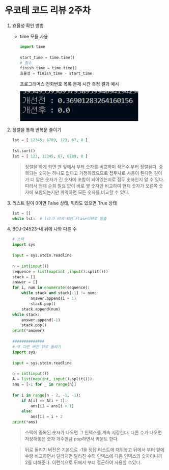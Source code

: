 # 우코테 코드 리뷰 2주차



1. 효율성 확인 방법

   - time 모듈 사용

     ```python
     import time
     
     start_time = time.time()
     # 함수
     finish_time = time.time()
     효율성 = finish_time - start_time
     ```

     프로그래머스 전화번호 목록 문제 시간 측정 결과 예시

     

     ![image-20220807183340946](2022-08-06-efficiency.assets/image-20220807183340946.png)

     

2. 정렬을 통해 반복문 줄이기

   ```python
   lst = [ 12345, 6789, 123, 67, 8 ]
   
   lst.sort()
   lst = [ 123, 12345, 67, 6789, 8 ]
   ```

   > 정렬을 하게 되면 맨 앞에서 부터 숫자를 비교하며 작은수 부터 정렬된다. 중복되는 숫자는 하나도 없다고 가정하였으므로 접두사로 사용이 된다면 길이가 더 짧은 숫자가 긴 숫자에 포함이 되어있는지로 접두 숫자인지 알 수 있다.  따라서 전체 순회 필요 없이 바로 옆 숫자만 비교하여 현재 숫자가 오른쪽 숫자에 포함되는지만 파악하면 모든 숫자를 비교할 수 있다.

3. 리스트 길이 0이면 False 상태, 뭐라도 있으면 True 상태

   ```python
   lst = []
   while lst:  # lst가 비게 되면 Flase이므로 탈출
   ```

4. BOJ-24523-내 뒤에 나와 다른 수

   ```python
   # 스택
   import sys
   
   input = sys.stdin.readline
   
   n = int(input())
   sequence = list(map(int ,input().split()))
   stack = []
   answer = []
   for i, num in enumerate(sequence):
       while stack and stack[-1] != num:
           answer.append(i + 1)
           stack.pop()
       stack.append(num)
   while stack:
       answer.append(-1)
       stack.pop()
   print(*answer)
   
   ##############
   # 또 다른 버전 뒤로 돌리기
   import sys
   
   input = sys.stdin.readline
   
   n = int(input())
   A = list(map(int, input().split()))
   ans = [-1 for _ in range(n)]
   
   for i in range(n - 2, -1, -1):
       if A[i] == A[i + 1]:
           ans[i] = ans[i + 1]
       else:
           ans[i] = i + 2
   print(*ans)
   ```

   > 스택에 중복된 숫자가 나오면 그 인덱스를 계속 저장한다. 다른 수가 나오면 저장해놓은 숫자 개수만큼 pop하면서 카운트 한다. 

   > 뒤로 돌리기 버전은 기본으로 -1을 정답 리스트에 채워놓고 뒤에서 부터 앞에 수랑 비교하면서 달라지면 달라진 수의 인덱스에 다음 인덱스의 숫자이니까 2를 더해준다. 이런식으로 뒤에서 부터 접근하여 사용할 수있다.
